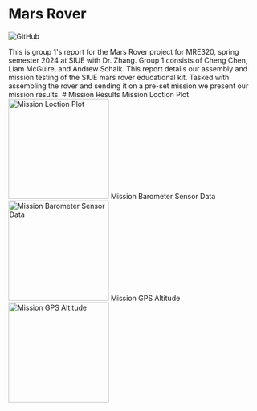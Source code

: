 # Mars Rover
<p>
  <img alt="GitHub" src="https://img.shields.io/github/license/andrewschalk/MarsRover"/>
</p>
This is group 1's report for the Mars Rover project for MRE320, spring semester 2024 at SIUE with Dr. Zhang. Group 1 consists of Cheng Chen, Liam McGuire, and Andrew Schalk. This report details our assembly and mission testing of the SIUE mars rover educational kit. Tasked with assembling the rover and sending it on a pre-set mission we present our mission results.
# Mission Results
Mission Loction Plot
<img src="/images/MissionPlot.png" alt="Mission Loction Plot" style="height: 200px;"/>
Mission Barometer Sensor Data
<img src="/images/BaroData.png" alt="Mission Barometer Sensor Data" style="height: 200px;"/>
Mission GPS Altitude
<img src="/images/GPSData.png" alt="Mission GPS Altitude" style="height: 200px;"/>
